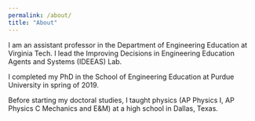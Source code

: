 ```yaml
---
permalink: /about/
title: "About"
---
```


I am an assistant professor in the Department of Engineering Education at Virginia Tech. I lead the Improving Decisions in Engineering Education Agents and Systems (IDEEAS) Lab. 

I completed my PhD in the School of Engineering Education at Purdue University in spring of 2019. 

Before starting my doctoral studies, I taught physics (AP Physics I, AP Physics C Mechanics and E&M) at a high school in Dallas, Texas. 
